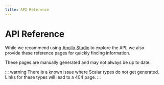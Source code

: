 ```yaml
---
title: API Reference
---
```


# API Reference

While we recommend using [Apollo Studio](https://studio.apollographql.com/sandbox/explorer?endpoint=https%3A%2F%2Fgraphql.anilist.co) to explore the API, we also provide these reference pages for quickly finding information.

These pages are manually generated and may not always be up to date.

::: warning
There is a known issue where Scalar types do not get generated. Links for these types will lead to a 404 page.
:::
